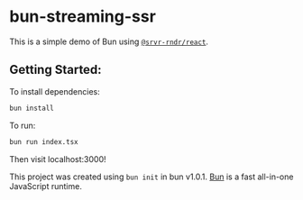 # bun-streaming-ssr

This is a simple demo of Bun using [`@srvr-rndr/react`](https://github.com/srvr-rndr/srvr-rndr).

## Getting Started:

To install dependencies:

```bash
bun install
```

To run:

```bash
bun run index.tsx
```

Then visit localhost:3000!

This project was created using `bun init` in bun v1.0.1. [Bun](https://bun.sh) is a fast all-in-one JavaScript runtime.
